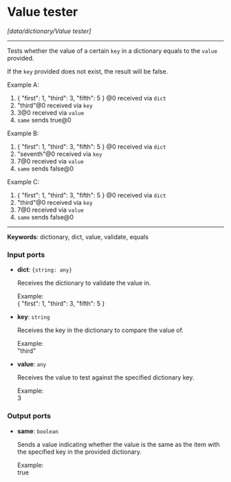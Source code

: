 # Value tester

_[data/dictionary/Value tester]_

---

Tests whether the value of  a certain `key` in a dictionary equals to the `value` provided.  
  
If the `key` provided does not exist, the result will be false.  
  
Example A:  
1. { "first": 1, "third": 3, "fifth": 5 } @0 received via `dict`  
2. "third"@0 received via `key`  
3. 3@0 received via `value`  
4. `same` sends true@0  
  
Example B:  
1. { "first": 1, "third": 3, "fifth": 5 } @0 received via `dict`  
2. "seventh"@0 received via `key`  
3. 7@0 received via `value`  
4. `same` sends false@0  
  
Example C:  
1. { "first": 1, "third": 3, "fifth": 5 } @0 received via `dict`  
2. "third"@0 received via `key`  
3. 7@0 received via `value`  
4. `same` sends false@0  

---

__Keywords__: dictionary, dict, value, validate, equals

### Input ports

* __dict__: ` {string: any} `

    Receives the dictionary to validate the value in.  
      
    Example:  
    { "first": 1, "third": 3, "fifth": 5 }  


* __key__: ` string `

    Receives the key in the dictionary to compare the value of.  
      
    Example:  
    "third"  


* __value__: ` any `

    Receives the value to test against the specified dictionary key.  
      
    Example:  
    3  

### Output ports

* __same__: ` boolean `

    Sends a value indicating whether the value is the same as the item with the specified key in the provided dictionary.  
      
    Example:  
    true  
      
      

